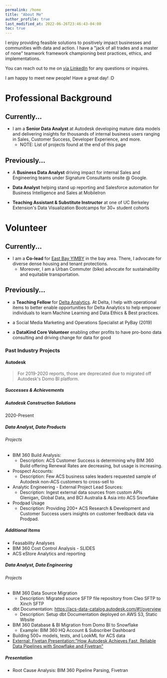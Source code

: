 ```yaml
---
permalink: /home
title: "About Me"
author_profile: true
last_modified_at: 2022-06-26T23:46:43-04:00
toc: true
---
```


I enjoy providing feasible solutions to positively impact businesses and communities with data and action. I have a "jack of all trades and a master of none" teamwork framework championing best practices, ethics, and implementations.

You can reach out to me on [via LinkedIn](https://www.linkedin.com/in/raulm8) for any questions or inquires.

I am happy to meet new people! Have a great day! :D

# Professional Background

## Currently...

* I am a **Senior Data Analyst** at Autodesk developing mature data models and delivering insights for thousands of internal business users ranging in Sales, Customer Success, Developer Experience, and more.
  * NOTE: List of projects found at the end of this page

## Previously...

* A **Business Data Analyst** driving impact for internal Sales and Engineering teams under Signature
  Consultants onsite @ Google.

* **Data Analyst** helping stand up reporting and Salesforce automation for Business Intelligence and Sales at MobileIron

*  **Teaching Assistant & Substitute Instructor** at one of UC Berkeley Extension's Data Visualization Bootcamps for 30+ student cohorts


# Volunteer

## Currently...

* I am a **Co-lead** for [East Bay YIMBY](https://www.eastbayyimby.org/) in the bay area. There, I advocate for diverse dense housing and tenant protections. 
  * Moreover, I am a Urban Commuter (bike) advocate for sustainability and equitable transportation.

## Previously...

* a **Teaching Fellow** for [Delta Analytics](http://www.deltanalytics.org/teaching-fellows.html). At Delta, I help with operational items to better enable opportunities for Delta Analytics to help empower individuals to learn Machine Learning and Data Ethics & Best practices.

* a Social Media Marketing and Operations Specialist at PyBay (2019)

* a **DataKind Core Volunteer** enabling other profits to have pro-bono data consulting and
  driving change for data for good

###  Past Industry Projects


#### Autodesk

> For 2019-2020 reports, those are deprecated due to migrated off Autodesk's Domo BI platform.

##### Successes & Achievements

##### Autodesk Construction Solutions
2020-Present

##### Data Analyst, Data Products

###### Projects

* BIM 360 Build Analysis:
  * Description: ACS Customer Success is determining why BIM 360 Build offering Renewal Rates are decreasing, but usage is increasing.
* Prospect Accounts:
  * Description: Few ACS business sales leaders requested sample of Autodesk non-ACS customers to cross-sell to
* Analytic Engineering - External Project Lead Sources:
  * Description: Ingest external data sources from custom APIs Glenigan, Global Data, and BCI Australia & Asia into ACS Snowflake
* Prodpad Usage
  * Description: Providing 200+ ACS Research & Development and Customer Success users insights on customer feedback data via Prodpad.

##### Additional Items

* Feasability Analyses
* BIM 360 Cost Control Analysis - SLIDES
* ACS eStore Analytics and reporting

##### Data Analyst, Data Engineering

###### Projects

* BIM 360 Data Source Migration
  * Description: Migrated source SFTP file repository from Cleo SFTP to Xinch SFTP
* dbt Documentation: https://acs-data-catalog.autodesk.com/#!/overview
  * Description: Setup dbt Documentation deployed on AWS S3, Static Wbsite
* BIM 360 Database & BI Migration from Domo BI to Snowflake
  * Example: BIM 360 HQ Account & Subscriber Dashboard
* Building 500+ models, tests, and LookML for ACS data
* [External: Fivetan Presentation:"How Autodesk Achieves Fast, Reliable Data Pipelines with Snowflake and Fivetran"](https://get.fivetran.com/autodesk-webinar-on-demand.html) 

##### Presentation

* Root Cause Analysis: BIM 360 Pipeline Parsing, Fivetran